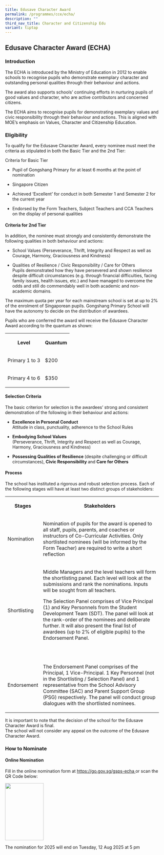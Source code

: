 ```yaml
---
title: Edusave Character Award
permalink: /programmes/cce/echa/
description: ""
third_nav_title: Character and Citizenship Edu
variant: tiptap
---
```

<h2>Edusave Character Award (ECHA)</h2>
<h3>Introduction</h3>
<p>The ECHA is introduced by the Ministry of Education in 2012 to enable
schools to recognise pupils who demonstrate exemplary character and outstanding
personal qualities through their behaviour and actions.</p>
<p>The award also supports schools’ continuing efforts in nurturing pupils
of good values and character, who are active contributors and concerned
citizens.</p>
<p>The ECHA aims to recognise pupils for demonstrating exemplary values and
civic responsibility through their behaviour and actions. This is aligned
with MOE’s emphasis on Values, Character and Citizenship Education.</p>
<h3><strong>Eligibility</strong></h3>
<p>To qualify for the Edusave Character Award, every nominee must meet the
criteria as stipulated in both the Basic Tier and the 2nd Tier:</p>
<p>Criteria for Basic Tier</p>
<ul>
<li>
<p>Pupil of Gongshang Primary for at least 6 months at the point of nomination</p>
</li>
<li>
<p>Singapore Citizen</p>
</li>
<li>
<p>Achieved ‘Excellent’ for conduct in both Semester 1 and Semester 2 for
the current year</p>
</li>
<li>
<p>Endorsed by the Form Teachers, Subject Teachers and CCA Teachers on the
display of personal qualities</p>
</li>
</ul>
<h4><strong>Criteria for 2nd Tier</strong></h4>
<p>In addition, the nominee must strongly and consistently demonstrate the
following qualities in both behaviour and actions:</p>
<ul>
<li>
<p>School Values (Perseverance, Thrift, Integrity and Respect as well as
Courage, Harmony, Graciousness and Kindness)</p>
</li>
<li>
<p>Qualities of Resilience / Civic Responsibility / Care for Others
<br>Pupils demonstrated how they have persevered and shown resilience despite
difficult circumstances (e.g. through financial difficulties, facing family
issues, health issues, etc.) and have managed to overcome the odds and
still do commendably well in both academic and non-academic domains.</p>
</li>
</ul>
<p>The maximum quota per year for each mainstream school is set at up to
2% of the enrolment of Singaporean pupils. Gongshang Primary School will
have the autonomy to decide on the distribution of awardees.</p>
<p>Pupils who are conferred the award will receive the Edusave Character
Award according to the quantum as shown:</p>
<table style="minWidth: 50px">
<colgroup>
<col>
<col>
</colgroup>
<tbody>
<tr>
<th rowspan="1" colspan="1">
<p>Level</p>
</th>
<th rowspan="1" colspan="1">
<p>Quantum</p>
</th>
</tr>
<tr>
<td rowspan="1" colspan="1">
<p>Primary 1 to 3</p>
</td>
<td rowspan="1" colspan="1">
<p>$200</p>
</td>
</tr>
<tr>
<td rowspan="1" colspan="1">
<p>Primary 4 to 6</p>
</td>
<td rowspan="1" colspan="1">
<p>$350</p>
</td>
</tr>
</tbody>
</table>
<h4>Selection Criteria</h4>
<p>The basic criterion for selection is the awardees’ strong and consistent
demonstration of the following in their behaviour and actions:</p>
<ul>
<li>
<p><strong>Excellence in Personal Conduct</strong>
<br>Attitude in class, punctuality, adherence to the School Rules</p>
</li>
</ul>
<ul>
<li>
<p><strong>Embodying School Values</strong>
<br>(Perseverance, Thrift, Integrity and Respect as well as Courage, Harmony,
Graciousness and Kindness)</p>
</li>
</ul>
<ul>
<li>
<p><strong>Possessing Qualities of Resilience </strong>(despite challenging
or difficult circumstances),<strong> Civic Responsibility </strong>and<strong> Care for Others</strong>
</p>
</li>
</ul>
<h4>Process</h4>
<p>The school has instituted a rigorous and robust selection process. Each
of the following stages will have at least two distinct groups of stakeholders:</p>
<table style="minWidth: 50px">
<colgroup>
<col>
<col>
</colgroup>
<tbody>
<tr>
<th rowspan="1" colspan="1">
<p>Stages</p>
</th>
<th rowspan="1" colspan="1">
<p>Stakeholders</p>
</th>
</tr>
<tr>
<td rowspan="1" colspan="1">
<p>Nomination</p>
</td>
<td rowspan="1" colspan="1">
<p>Nomination of pupils for the award is opened to all staff, pupils, parents,
and coaches or instructors of Co-Curricular Activities. Only shortlisted
nominees (will be informed by the Form Teacher) are required to write a
short reflection</p>
</td>
</tr>
<tr>
<td rowspan="1" colspan="1">
<p>Shortlisting</p>
</td>
<td rowspan="1" colspan="1">
<p>Middle Managers and the level teachers will form the shortlisting panel.
Each level will look at the submissions and rank the nominations. Inputs
will be sought from all teachers.</p>
<p>The Selection Panel comprises of Vice Principal (1) and Key Personnels
from the Student Development Team (SDT). The panel will look at the rank-order
of the nominees and deliberate further. It will also present the final
list of awardees (up to 2% of eligible pupils) to the Endorsement Panel.</p>
<p>
<br>
</p>
</td>
</tr>
<tr>
<td rowspan="1" colspan="1">
<p>Endorsement</p>
</td>
<td rowspan="1" colspan="1">
<p>The Endorsement Panel comprises of the Principal, 1 Vice-Principal. 1
Key Personnel (not in the Shortlisting / Selection Panel) and 1 representative
from the School Advisory Committee (SAC) and Parent Support Group (PSG)
respectively. The panel will conduct group dialogues with the shortlisted
nominees.</p>
</td>
</tr>
</tbody>
</table>
<p>It is important to note that the decision of the school for the Edusave
Character Award is final.
<br>The school will not consider any appeal on the outcome of the Edusave
Character Award.</p>
<h3>How to Nominate</h3>
<h4>Online Nomination</h4>
<p>Fill in the online nomination form at <a href="https://go.gov.sg/gsps-echa" rel="noopener noreferrer nofollow" target="_blank"><u>https://go.gov.sg/gsps-echa </u></a>or
scan the QR Code below:</p><a class="isomer-image-wrapper" href="https://go.gov.sg/gsps-echa"><img style="width: 50%;" height="187" width="172" src="https://lh7-rt.googleusercontent.com/docsz/AD_4nXe1RvlopkEuki0ZtanKBhTTVHR5uTvyehxeTicfJYwxfMXsot6Kd75MXKJbAq6US2H8Xq__YDR1LJDSH5JPdOjwiw-eswuP9DjtI9siSZq00ZmXStTTtPidq4xWv7FpWbZ0qBgMztAcdU8Vy-Rnhw?key=nGhDioWvXejX6AKKtpnuyw"></a>
<p>The nomination for 2025 will end on Tuesday, 12 Aug 2025 at 5 pm</p>